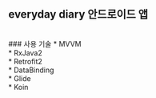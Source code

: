 ## everyday diary 안드로이드 앱
<br>
### 사용 기술
* MVVM <br>
* RxJava2 <br>
* Retrofit2 <br>
* DataBinding <br>
* Glide <br>
* Koin <br>
